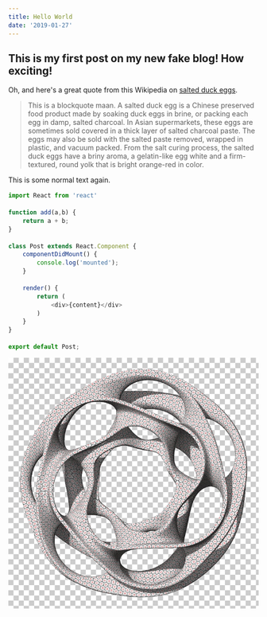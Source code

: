 ```yaml
---
title: Hello World
date: '2019-01-27'
---
```


## This is my first post on my new fake blog! How exciting!

Oh, and here's a great quote from this Wikipedia on
[salted duck eggs](http://en.wikipedia.org/wiki/Salted_duck_egg).

> This is a blockquote maan. A salted duck egg is a Chinese preserved food product made by soaking duck
> eggs in brine, or packing each egg in damp, salted charcoal. In Asian
> supermarkets, these eggs are sometimes sold covered in a thick layer of salted
> charcoal paste. The eggs may also be sold with the salted paste removed,
> wrapped in plastic, and vacuum packed. From the salt curing process, the
> salted duck eggs have a briny aroma, a gelatin-like egg white and a
> firm-textured, round yolk that is bright orange-red in color.

This is some normal text again.

```javascript
import React from 'react'

function add(a,b) {
    return a + b;
}

class Post extends React.Component {
    componentDidMount() {
        console.log('mounted');
    }

    render() {
        return (
            <div>{content}</div>
        )
    }
}

export default Post;
```

![Design](./design.jpg)